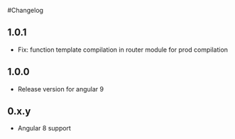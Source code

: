 #Changelog

## 1.0.1

- Fix: function template compilation in router module for prod compilation

## 1.0.0

- Release version for angular 9

## 0.x.y

- Angular 8 support

